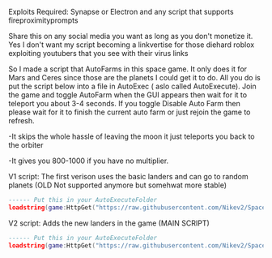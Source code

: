 Exploits Required: Synapse or Electron and any script that supports fireproximityprompts

Share this on any social media you want as long as you don't monetize it. Yes I don't want my script becoming a linkvertise for those diehard roblox exploiting youtubers that you see with their virus links

So I made a script that AutoFarms in this space game. It only does it for Mars and Ceres since those are the planets I could get it to do. All you do is put the script below into a file in AutoExec ( aslo
called AutoExecute). Join the game and toggle AutoFarm when the GUI appears then wait for it to teleport you about 3-4 seconds. If you toggle Disable Auto Farm then please wait for it to finish the current auto farm or just rejoin the game to refresh.

-It skips the whole hassle of leaving the moon it just teleports you back to the orbiter

-It gives you 800-1000 if you have no multiplier.

V1 script: The first verison uses the basic landers and can go to random planets (OLD Not supported anymore but somehwat more stable) 

```lua
------ Put this in your AutoExecuteFolder
loadstring(game:HttpGet("https://raw.githubusercontent.com/Nikev2/SpaceSailors/refs/heads/main/v1%20OLD.lua"))()
```
V2 script: Adds the new landers in the game (MAIN SCRIPT) 
```lua
------ Put this in your AutoExecuteFolder 
loadstring(game:HttpGet("https://raw.githubusercontent.com/Nikev2/SpaceSailors/refs/heads/main/v2loader.lua"))()
```
